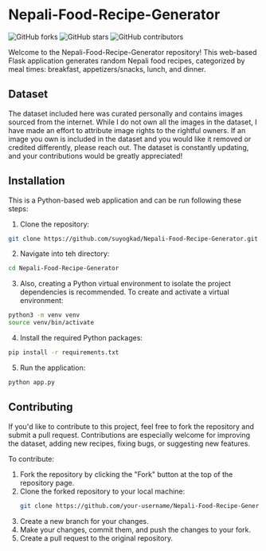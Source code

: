 # Nepali-Food-Recipe-Generator

![GitHub forks](https://img.shields.io/github/forks/suyogkad/Nepali-Food-Recipe-Generator)
![GitHub stars](https://img.shields.io/github/stars/suyogkad/Nepali-Food-Recipe-Generator)
![GitHub contributors](https://img.shields.io/github/contributors/suyogkad/Nepali-Food-Recipe-Generator)

Welcome to the Nepali-Food-Recipe-Generator repository! This web-based Flask application generates random Nepali food recipes, categorized by meal times: breakfast, appetizers/snacks, lunch, and dinner.

## Dataset

The dataset included here was curated personally and contains images sourced from the internet. While I do not own all the images in the dataset, I have made an effort to attribute image rights to the rightful owners. If an image you own is included in the dataset and you would like it removed or credited differently, please reach out. The dataset is constantly updating, and your contributions would be greatly appreciated!

## Installation

This is a Python-based web application and can be run following these steps:

1. Clone the repository:
```bash
git clone https://github.com/suyogkad/Nepali-Food-Recipe-Generator.git
```

2. Navigate into teh directory:
```bash
cd Nepali-Food-Recipe-Generator
```

3. Also, creating a Python virtual environment to isolate the project dependencies is recommended. To create and activate a virtual environment:
```bash
python3 -m venv venv
source venv/bin/activate
```

4. Install the required Python packages:
```bash
pip install -r requirements.txt
```

5. Run the application:
```bash
python app.py
```

## Contributing

If you'd like to contribute to this project, feel free to fork the repository and submit a pull request. Contributions are especially welcome for improving the dataset, adding new recipes, fixing bugs, or suggesting new features.

To contribute:

1. Fork the repository by clicking the "Fork" button at the top of the repository page.
2. Clone the forked repository to your local machine:
   ```bash
   git clone https://github.com/your-username/Nepali-Food-Recipe-Generator.git
   ```
3. Create a new branch for your changes.
4. Make your changes, commit them, and push the changes to your fork.
5. Create a pull request to the original repository.

